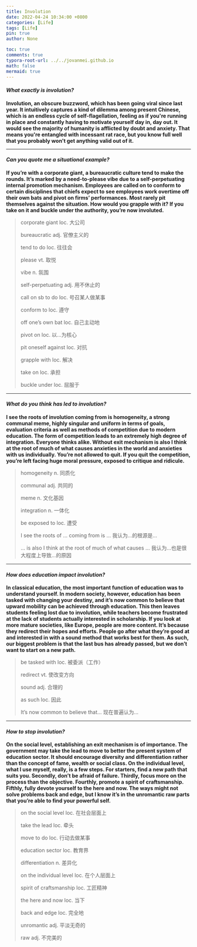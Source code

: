 ```yaml
---
title: Involution
date: 2022-04-24 10:34:00 +0800
categories: [Life]
tags: [Life]
pin: true
author: None

toc: true
comments: true
typora-root-url: ../../jovanmei.github.io
math: false
mermaid: true
---
```




#### ***What exactly is involution?***

**Involution, an obscure buzzword, which has been going viral since last year. It intuitively captures a kind of dilemma among present Chinese, which is an endless cycle of self-flagellation, feeling as if you're running in place and constantly having to motivate yourself day in, day out. It would see the majority of humanity is afflicted by doubt and anxiety. That means you're entangled with incessant rat race, but you know full well that you probably won't get anything valid out of it.**



------



#### ***Can you quote me a situational example?***

**If you’re with a corporate giant, a bureaucratic culture tend to make the rounds. It’s marked by a need-to-please vibe due to a self-perpetuating internal promotion mechanism. Employees are called on to conform to certain disciplines that chiefs expect to see employees work overtime off their own bats and pivot on firms’ performances. Most rarely pit themselves against the situation. How would you grapple with it? If you take on it and buckle under the authority, you’re now involuted.** 

 

> corporate giant  loc. 大公司
>
> bureaucratic  adj. 官僚主义的
>
> tend to do  loc. 往往会
>
> please  vt. 取悦
>
> vibe  n. 氛围
>
> self-perpetuating  adj. 用不休止的
>
> call on sb to do  loc. 号召某人做某事
>
> conform to  loc. 遵守
>
> off one’s own bat  loc. 自己主动地
>
> pivot on  loc. 以...为核心
>
> pit oneself against  loc. 对抗
>
> grapple with  loc. 解决
>
> take on  loc. 承担
>
> buckle under  loc. 屈服于



------



#### *What do you think has led to involution?*

 

**I see the roots of involution coming from is homogeneity, a strong communal meme, highly singular and uniform in terms of goals, evaluation criteria as well as methods of competition due to modern education. The form of competition leads to an extremely high degree of integration. Everyone thinks alike. Without exit mechanism is also I think at the root of much of what causes anxieties in the world and anxieties with us individually. You’re not allowed to quit. If you quit the competition, you’re left facing huge moral pressure, exposed to critique and ridicule.**

 

> homogeneity  n. 同质化
>
> communal  adj. 共同的
>
> meme  n. 文化基因
>
> integration   n. 一体化
>
> be exposed to  loc. 遭受
>
> I see the roots of ... coming from is ...  我认为...的根源是...
>
> ... is also I think at the root of much of what causes ... 我认为...也是很大程度上导致...的原因



------



#### ***How does education impact involution?***

 

**In classical education, the most important function of education was to understand yourself. In modern society, however, education has been tasked with changing your destiny, and it’s now common to believe that upward mobility can be achieved through education. This then leaves students feeling lost due to involution, while teachers become frustrated at the lack of students actually interested in scholarship. If you look at more mature societies, like Europe, people are more content. It’s because they redirect their hopes and efforts. People go after what they’re good at and interested in with a sound method that works best for them. As such, our biggest problem is that the last bus has already passed, but we don’t want to start on a new path.** 

 

> be tasked with  loc. 被委派（工作）
>
> redirect  vt. 使改变方向
>
> sound  adj. 合理的
>
> as such  loc. 因此
>
> It’s now common to believe that...  现在普遍认为...

 

------

 

#### *How to stop involution?*

 

**On the social level, establishing an exit mechanism is of importance. The government may take the lead to move to better the present system of education sector. It should encourage diversity and differentiation rather than the concept of fame, wealth or social class. On the individual level, what I use myself, really, is a few steps. For starters, find a new path that suits you. Secondly, don’t be afraid of failure. Thirdly, focus more on the process than the objective. Fourthly, promote a spirit of craftsmanship. Fifthly, fully devote yourself to the here and now. The ways might not solve problems back and edge, but I know it’s in the unromantic raw parts that you’re able to find your powerful self.** 

 

> on the social level  loc. 在社会层面上
>
> take the lead  loc. 牵头
>
> move to do  loc. 行动去做某事
>
> education sector  loc. 教育界
>
> differentiation   n. 差异化
>
> on the individual level  loc. 在个人层面上
>
> spirit of craftsmanship  loc. 工匠精神
>
> the here and now  loc. 当下
>
> back and edge  loc. 完全地
>
> unromantic  adj. 平淡无奇的
>
> raw  adj. 不完美的

